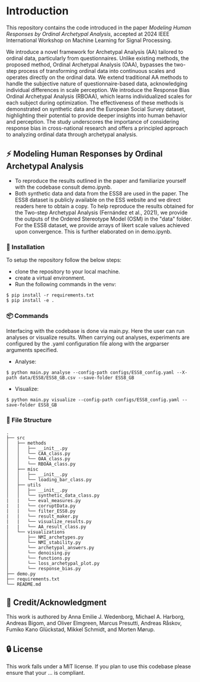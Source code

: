 # Introduction
This repository contains the code introduced in the paper *Modeling Human Responses by Ordinal Archetypal Analysis*, accepted at 2024 IEEE International Workshop on Machine Learning for Signal Processing.

We introduce a novel framework for Archetypal Analysis (AA) tailored to ordinal data, particularly from questionnaires. Unlike existing methods, the proposed method, Ordinal Archetypal Analysis (OAA), bypasses the two-step process of transforming ordinal data into continuous scales and operates directly on the ordinal data. We extend traditional AA methods to handle the subjective nature of questionnaire-based data, acknowledging individual differences in scale perception. We introduce the Response Bias Ordinal Archetypal Analysis (RBOAA), which learns individualized scales for each subject during optimization. The effectiveness of these methods is demonstrated on synthetic data and the European Social Survey dataset, highlighting their potential to provide deeper insights into human behavior and perception. The study underscores the importance of considering response bias in cross-national research and offers a principled approach to analyzing ordinal data through archetypal analysis.

## :zap: Modeling Human Responses by Ordinal Archetypal Analysis
- To reproduce the results outlined in the paper and familiarize yourself with the codebase consult demo.ipynb.
- Both synthetic data and data from the ESS8 are used in the paper. The ESS8 dataset is publicly available on the ESS website and we direct readers here to obtain a copy. To help reproduce the results obtained for the Two-step Archetypal Analysis (Fernández et al., 2021), we provide the outputs of the Ordered Stereotype Model (OSM) in the "data" folder. For the ESS8 dataset, we provide arrays of likert scale values achieved upon convergence. This is further elaborated on in demo.ipynb.

###  :electric_plug: Installation
To setup the repository follow the below steps:
- clone the repository to your local machine.
- create a virtual environment.
- Run the following commands in the venv:

```
$ pip install -r requirements.txt
$ pip install -e .
```

###  :package: Commands
Interfacing with the codebase is done via main.py. Here the user can run analyses or visualize results. When carrying out analyses, experiments are configured by the .yaml configuration file along with the argparser arguments specified.

- Analyse:
```
$ python main.py analyse --config-path configs/ESS8_config.yaml --X-path data/ESS8/ESS8_GB.csv --save-folder ESS8_GB
```

- Visualize:
```
$ python main.py visualize --config-path configs/ESS8_config.yaml --save-folder ESS8_GB
```

###  :file_folder: File Structure
```
.
├── src
│   ├── methods
│   │   ├── __init__.py
│   │   └── CAA_class.py
│   │   └── OAA_class.py
│   │   └── RBOAA_class.py
│   ├── misc
│   │   ├── __init__.py
│   │   └── loading_bar_class.py
│   ├── utils
│   │   ├── __init__.py
│   │   └── synthetic_data_class.py
|   |   └── eval_measures.py
|   |   └── corruptData.py
|   |   └── filter_ESS8.py
|   |   └── result_maker.py
|   |   └── visualize_results.py
|   |   └── AA_result_class.py
│   └── visualizations
│       ├── NMI_archetypes.py
│       └── NMI_stability.py
│       └── archetypal_answers.py
│       └── denoising.py
│       └── functions.py
│       └── loss_archetypal_plot.py
│       └── response_bias.py
├── demo.py
├── requirements.txt
└── README.md
```

## :star2: Credit/Acknowledgment
This work is authored by Anna Emilie J. Wedenborg, Michael A. Harborg, Andreas Bigom, and Oliver Elmgreen, Marcus Presutti, Andreas Råskov, Fumiko Kano Glückstad, Mikkel Schmidt, and Morten Mørup.


##  :lock: License
This work falls under a MIT license. If you plan to use this codebase please ensure that your ... is compliant.

